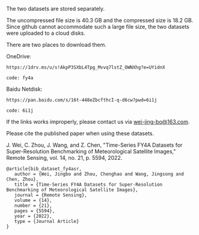 The two datasets are stored separately.

The uncompressed file size is 40.3 GB and the compressed size is 18.2 GB. Since github cannot accommodate such a large file size, the two datasets were uploaded to a cloud disks.


There are two places to download them.

OneDrive: 

    https://1drv.ms/u/s!AkpP3SXbL4Tpg_Mvvq7lstZ_OWNXhg?e=UYidnX 
    
    code: fy4a
    
Baidu Netdisk:

    https://pan.baidu.com/s/16t-448eZbcfthcI-q-d6cw?pwd=6i1j 
    
    code: 6i1j
    
    
If the links works improperly, please contact us via wei-jing-bo@163.com.


Please cite the published paper when using these datasets.

J. Wei, C. Zhou, J. Wang, and Z. Chen, "Time-Series FY4A Datasets for Super-Resolution Benchmarking of Meteorological Satellite Images," Remote Sensing, vol. 14, no. 21, p. 5594, 2022.

    @article{bib_dataset_fy4asr,    
       author = {Wei, Jingbo and Zhou, Chenghao and Wang, Jingsong and Chen, Zhou},       
       title = {Time-Series FY4A Datasets for Super-Resolution Benchmarking of Meteorological Satellite Images},       
       journal = {Remote Sensing},       
       volume = {14},       
       number = {21},       
       pages = {5594},       
       year = {2022},       
       type = {Journal Article}       
    }
